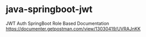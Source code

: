 # java-springboot-jwt
JWT Auth SpringBoot Role Based
Documentation
https://documenter.getpostman.com/view/13030419/UVRAJnKK
